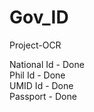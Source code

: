# Gov_ID
Project-OCR

National Id - Done <br>
Phil Id  - Done <br>
UMID Id - Done <br>
Passport - Done
